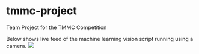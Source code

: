 # tmmc-project

Team Project for the TMMC Competition

Below shows live feed of the machine learning vision script running using a camera.
![](https://github.com/CydiaBoss/tmmc-project/blob/main/machine_vision_algo_in_action.gif)

